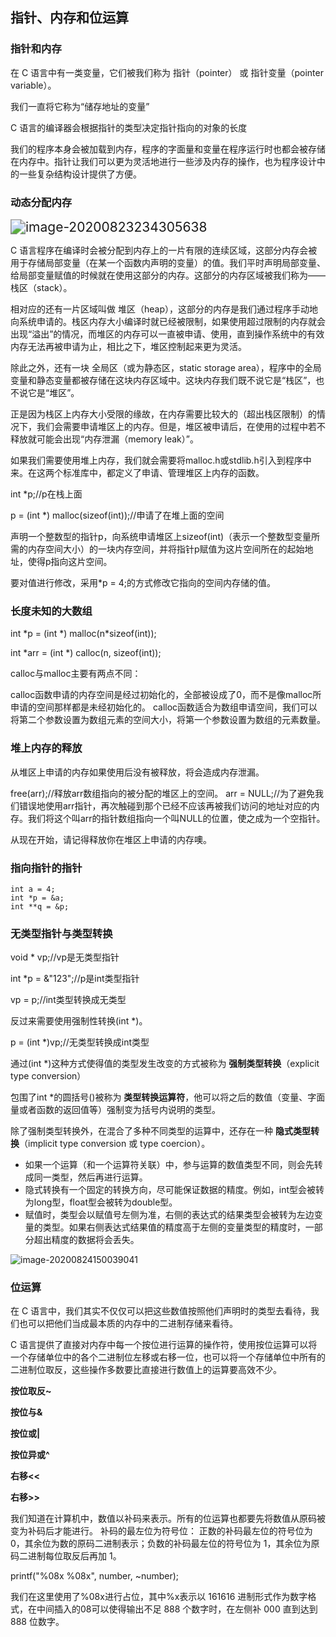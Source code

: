 ## 指针、内存和位运算

### 指针和内存

在 C 语言中有一类变量，它们被我们称为 指针（pointer） 或 指针变量（pointer variable）。

我们一直将它称为“储存地址的变量”

C 语言的编译器会根据指针的类型决定指针指向的对象的长度

我们的程序本身会被加载到内存，程序的字面量和变量在程序运行时也都会被存储在内存中。指针让我们可以更为灵活地进行一些涉及内存的操作，也为程序设计中的一些复杂结构设计提供了方便。

### 动态分配内存

<img src="C:\Users\xuyingfeng\AppData\Roaming\Typora\typora-user-images\image-20200823234305638.png" alt="image-20200823234305638" style="zoom:150%;" />

C 语言程序在编译时会被分配到内存上的一片有限的连续区域，这部分内存会被用于存储局部变量（在某一个函数内声明的变量）的值。我们平时声明局部变量、给局部变量赋值的时候就在使用这部分的内存。这部分的内存区域被我们称为——栈区（stack）。

相对应的还有一片区域叫做 堆区（heap），这部分的内存是我们通过程序手动地向系统申请的。栈区内存大小编译时就已经被限制，如果使用超过限制的内存就会出现“溢出”的情况，而堆区的内存可以一直被申请、使用，直到操作系统中的有效内存无法再被申请为止，相比之下，堆区控制起来更为灵活。

除此之外，还有一块 全局区（或为静态区，static storage area），程序中的全局变量和静态变量都被存储在这块内存区域中。这块内存我们既不说它是“栈区”，也不说它是“堆区”。

正是因为栈区上内存大小受限的缘故，在内存需要比较大的（超出栈区限制）的情况下，我们会需要申请堆区上的内存。但是，堆区被申请后，在使用的过程中若不释放就可能会出现“内存泄漏（memory leak）”。

如果我们需要使用堆上内存，我们就会需要将malloc.h或stdlib.h引入到程序中来。在这两个标准库中，都定义了申请、管理堆区上内存的函数。

int *p;//p在栈上面

p = (int *) malloc(sizeof(int));//申请了在堆上面的空间

声明一个整数型的指针p，向系统申请堆区上sizeof(int)（表示一个整数型变量所需的内存空间大小）的一块内存空间，并将指针p赋值为这片空间所在的起始地址，使得p指向这片空间。

要对值进行修改，采用*p = 4;的方式修改它指向的空间内存储的值。

### 长度未知的大数组

int *p = (int *) malloc(n\*sizeof(int));

int *arr = (int *) calloc(n, sizeof(int));

calloc与malloc主要有两点不同：

calloc函数申请的内存空间是经过初始化的，全部被设成了0，而不是像malloc所申请的空间那样都是未经初始化的。
calloc函数适合为数组申请空间，我们可以将第二个参数设置为数组元素的空间大小，将第一个参数设置为数组的元素数量。

### 堆上内存的释放

从堆区上申请的内存如果使用后没有被释放，将会造成内存泄漏。

free(arr);//释放arr数组指向的被分配的堆区上的空间。
arr = NULL;//为了避免我们错误地使用arr指针，再次触碰到那个已经不应该再被我们访问的地址对应的内存。我们将这个叫arr的指针数组指向一个叫NULL的位置，使之成为一个空指针。

从现在开始，请记得释放你在堆区上申请的内存噢。

### 指向指针的指针

    int a = 4;
    int *p = &a;
    int **q = &p;
### 无类型指针与类型转换

void * vp;//vp是无类型指针

int *p = &"123";//p是int类型指针

vp = p;//int类型转换成无类型

反过来需要使用强制性转换(int *)。

p = (int *)vp;//无类型转换成int类型

通过(int *)这种方式使得值的类型发生改变的方式被称为 **强制类型转换**（explicit type conversion）

包围了int *的圆括号()被称为 **类型转换运算符**，他可以将之后的数值（变量、字面量或者函数的返回值等）强制变为括号内说明的类型。

除了强制类型转换外，在混合了多种不同类型的运算中，还存在一种 **隐式类型转换**（implicit type conversion 或 type coercion）。

- 如果一个运算（和一个运算符关联）中，参与运算的数值类型不同，则会先转成同一类型，然后再进行运算。
- 隐式转换有一个固定的转换方向，尽可能保证数据的精度。例如，int型会被转为long型，float型会被转为double型。
- 赋值时，类型会以赋值号左侧为准，右侧的表达式的结果类型会被转为左边变量的类型。如果右侧表达式结果值的精度高于左侧的变量类型的精度时，一部分超出精度的数据将会丢失。

![image-20200824150039041](C:\Users\xuyingfeng\AppData\Roaming\Typora\typora-user-images\image-20200824150039041.png)

### 位运算

在 C 语言中，我们其实不仅仅可以把这些数值按照他们声明时的类型去看待，我们也可以把他们当成最本质的内存中的二进制存储来看待。

C 语言提供了直接对内存中每一个按位进行运算的操作符，使用按位运算可以将一个存储单位中的各个二进制位左移或右移一位，也可以将一个存储单位中所有的二进制位取反，这些操作多数要比直接进行数值上的运算要高效不少。

**按位取反~**

**按位与&**

**按位或|**

**按位异或^**

**右移<<**

**右移>>**

我们知道在计算机中，数值以补码来表示。所有的位运算也都要先将数值从原码被变为补码后才能进行。
补码的最左位为符号位：
正数的补码最左位的符号位为 0，其余位为数的原码二进制表示；负数的补码最左位的符号位为 1，其余位为原码二进制每位取反后再加 1。

printf("%08x %08x", number, ~number);

我们在这里使用了%08x进行占位，其中%x表示以 161616 进制形式作为数字格式，在中间插入的08可以使得输出不足 888 个数字时，在左侧补 000 直到达到 888 位数字。

